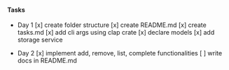 #### Tasks

 - Day 1
[x] create folder structure
[x] create README.md
[x] create tasks.md
[x] add cli args using clap crate
[x] declare models
[x] add storage service

- Day 2
[x] implement add, remove, list, complete functionalities
[ ] write docs in README.md
